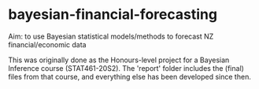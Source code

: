 # bayesian-financial-forecasting
Aim: to use Bayesian statistical models/methods to forecast NZ financial/economic data

This was originally done as the Honours-level project for a Bayesian Inference course (STAT461-20S2). The 'report' folder includes the (final) files from that course, and everything else has been developed since then.
